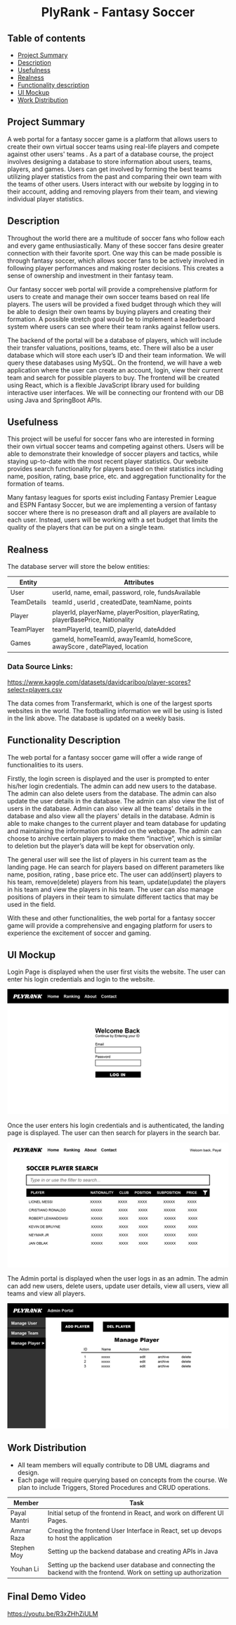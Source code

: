 <h1 align="center">PlyRank - Fantasy Soccer </h1>

## Table of contents

- [Project Summary](#project-summary)
- [Description](#description)
- [Usefulness](#usefulness)
- [Realness](#realness)
- [Functionality description](#functionality-description)
- [UI Mockup](#ui-mockup)
- [Work Distribution](#work-distribution)


## Project Summary
A web portal for a fantasy soccer game is a platform that allows users to create their own virtual soccer teams using real-life players and compete against other users' teams . As a part of a database course, the project involves designing a database to store information about users, teams, players, and games. Users can get involved by forming the best teams utilizing player statistics from the past and comparing their own team with the teams of other users. Users interact with our website by logging in to their account, adding and removing players from their team, and viewing individual player statistics.


## Description

Throughout the world there are a multitude of soccer fans who follow each and every game enthusiastically. Many of these soccer fans desire greater connection with their favorite sport. One way this can be made possible is through fantasy soccer, which allows soccer fans to be actively involved in following player performances and making roster decisions. This creates a sense of ownership and investment in their fantasy team. 

Our fantasy soccer web portal will provide a comprehensive platform for users to create and manage their own soccer teams based on real life players. The users will be provided a fixed budget through which they will be able to design their own teams by buying players and creating their formation. A possible stretch goal would be to implement a leaderboard system where users can see where their team ranks against fellow users.

The backend of the portal will be a database of players, which will include their transfer valuations, positions, teams, etc. There will also be a user database which will store each user’s ID and their team information. We will query these databases using MySQL. On the frontend, we will have a web application where the user can create an account, login, view their current team and search for possible players to buy. The frontend will be created using React, which is a flexible JavaScript library used for building interactive user interfaces. We will be connecting our frontend with our DB using Java and SpringBoot APIs. 


## Usefulness

This project will be useful for soccer fans who are interested in forming their own virtual soccer teams and competing against others. Users will be able to demonstrate their knowledge of soccer players and tactics, while staying up-to-date with the most recent player statistics. Our website provides search functionality for players based on their statistics including name, position, rating, base price, etc. and aggregation functionality for the formation of teams. 

Many fantasy leagues for sports exist including Fantasy Premier League and ESPN Fantasy Soccer, but we are implementing a version of fantasy soccer where there is no preseason draft and all players are available to each user. Instead, users will be working with a set budget that limits the quality of the players that can be put on a single team.



## Realness
The database server will store the below entities:


|   Entity    |   Attributes                 |  
| ----------- | -----------------------------| 
| User        |    userId, name, email, password, role, fundsAvailable |
| TeamDetails | teamId , userId , createdDate, teamName, points |
| Player      |    playerId, playerName, playerPosition, playerRating, playerBasePrice, Nationality |
| TeamPlayer | teamPlayerId, teamID, playerId, dateAdded |
| Games | gameId, homeTeamId, awayTeamId, homeScore, awayScore , datePlayed, location |




### Data Source Links: <br /> 
https://www.kaggle.com/datasets/davidcariboo/player-scores?select=players.csv

The data comes from Transfermarkt, which is one of the largest sports websites in the world. The footballing information we will be using is listed in the link above. The database is updated on a weekly basis.


## Functionality Description
The web portal for a fantasy soccer game will offer a wide range of functionalities to its users.

Firstly, the login screen is displayed and the user is prompted to enter his/her login credentials. 
The admin can add new users to the database. The admin can also delete users from the database. The admin can also update the user details in the database. The admin can also view the list of users in the database. Admin can also view all the teams' details in the database and also view all the players' details in the database. Admin is able to make changes to the current player and team database for updating and maintaining the information provided on the webpage. The admin can choose to archive certain players to make them “inactive”, which is similar to deletion but the player’s data will be kept for observation only.

The general user will see the list of players in his current team as the landing page. He can search for players based on different parameters like name, position, rating , base price etc. The user can add(insert) players to his team, remove(delete) players from his team, update(update) the players in his team and view the players in his team. The user can also manage positions of players in their team to simulate different tactics that may be used in the field. 

With these and other functionalities, the web portal for a fantasy soccer game will provide a comprehensive and engaging platform for users to experience the excitement of soccer and gaming.

## UI Mockup

Login Page is displayed when the user first visits the website. The user can enter his login credentials and login to the website.

![Login page](UIMockup/LoginPage.png "Login Page.")

Once the user enters his login credentials and is authenticated, the landing page is displayed. The user can then search for players  in the search bar. 

![Landing page after login](UIMockup/LandingPage.png "Landing Page.")

The Admin portal is displayed when the user logs in as an admin. The admin can add new users, delete users, update user details, view all users, view all teams and view all players.

![Admin portal](UIMockup/AdminPortal.png "Admin Portal.")
## Work Distribution

- All team members will equally contribute to DB UML diagrams and design.
- Each page will require querying based on concepts from the course. We plan to include Triggers, Stored Procedures and CRUD operations.


| Member | Task |
| --- | --- |
| Payal Mantri | Initial setup of the frontend in React, and work on different UI Pages. |
| Ammar Raza | Creating the frontend User Interface in React, set up devops to host the application|
| Stephen Moy | Setting up the backend database and creating APIs in Java |
| Youhan Li | Setting up the backend user database and connecting the backend with the frontend. Work on setting up authorization |


 ## Final Demo Video
 https://youtu.be/R3xZHhZiULM

</br>

